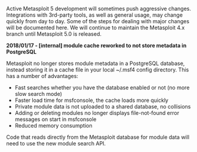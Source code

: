 Active Metasploit 5 development will sometimes push aggressive changes.
Integrations with 3rd-party tools, as well as general usage, may change quickly
from day to day. Some of the steps for dealing with major changes will be
documented here. We will continue to maintain the Metasploit 4.x branch until
Metasploit 5.0 is released. 

**2018/01/17 - [internal] module cache reworked to not store metadata in PostgreSQL**

Metasploit no longer stores module metadata in a PostgreSQL database, instead
storing it in a cache file in your local ~/.msf4 config directory. This has a
number of advantages:

 * Fast searches whether you have the database enabled or not (no more slow search mode)
 * Faster load time for msfconsole, the cache loads more quickly
 * Private module data is not uploaded to a shared database, no collisions
 * Adding or deleting modules no longer displays file-not-found error messages on start in msfconsole
 * Reduced memory consumption

Code that reads directly from the Metasploit database for module data will need
to use the new module search API.
